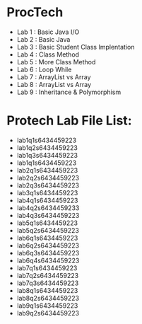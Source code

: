 # ProcTech

- Lab 1 : Basic Java I/O 
- Lab 2 : Basic Java 
- Lab 3 : Basic Student Class Implentation 
- Lab 4 : Class Method
- Lab 5 : More Class Method
- Lab 6 : Loop While
- Lab 7 : ArrayList vs Array
- Lab 8 : ArrayList vs Array 
- Lab 9 : Inheritance & Polymorphism

# Protech Lab File List:  
- lab1q1s6434459223
- lab1q2s6434459223
- lab1q3s6434459223
- lab1​q1s6434459223
- lab2q1s6434459223
- lab2q2s6434459223
- lab2q3s6434459223
- lab3q1s6434459223
- lab4q1s6434459223
- lab4q2s6434459233
- lab4q3s6434459223
- lab5q1s6434459223
- lab5q2s6434459223
- lab6q1s6434459223
- lab6q2s6434459223
- lab6q3s6434459223
- lab6q4s6434459223
- lab7q1s6434459223
- lab7q2s6434459223
- lab7q3s6434459223
- lab8q1s6434459223
- lab8q2s6434459223
- lab9q1s6434459223
- lab9q2s6434459223
